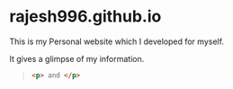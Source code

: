 # rajesh996.github.io

This is my Personal website which I developed for myself.

It gives a glimpse of my information.

>  ```html
> <p> and </p>
> ```
